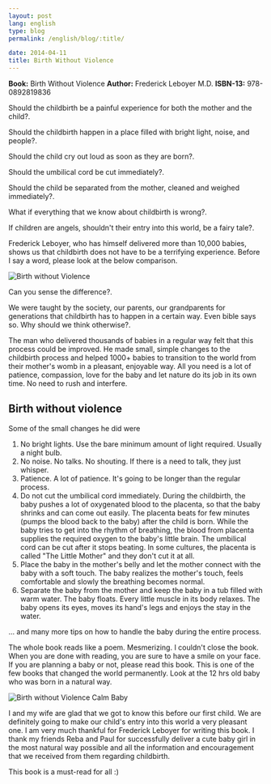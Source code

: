 ```yaml
---
layout: post
lang: english
type: blog
permalink: /english/blog/:title/

date: 2014-04-11
title: Birth Without Violence
---
```


**Book:** Birth Without Violence
**Author:** Frederick Leboyer M.D.
**ISBN-13:** 978-0892819836

Should the childbirth be a painful experience for both the mother and the child?.

Should the childbirth happen in a place filled with bright light, noise, and people?.

Should the child cry out loud as soon as they are born?.

Should the umbilical cord be cut immediately?.

Should the child be separated from the mother, cleaned and weighed immediately?.

What if everything that we know about childbirth is wrong?.

If children are angels, shouldn't their entry into this world, be a fairy tale?.

Frederick Leboyer, who has himself delivered more than 10,000 babies, shows us that childbirth does not have to be a terrifying experience. Before I say a word, please look at the below comparison.

![Birth without Violence]({{site[page.lang][page.type].downloads}}/birth-without-violence-comparison.jpg)

Can you sense the difference?.

We were taught by the society, our parents, our grandparents for generations that childbirth has to happen in a certain way. Even bible says so. Why should we think otherwise?.

The man who delivered thousands of babies in a regular way felt that this process could be improved. He made small, simple changes to the childbirth process and helped 1000+ babies to transition to the world from their mother's womb in a pleasant, enjoyable way. All you need is a lot of patience, compassion, love for the baby and let nature do its job in its own time. No need to rush and interfere.

## Birth without violence

Some of the small changes he did were

1. No bright lights. Use the bare minimum amount of light required. Usually a night bulb.
2. No noise. No talks. No shouting. If there is a need to talk, they just whisper.
3. Patience. A lot of patience. It's going to be longer than the regular process.
4. Do not cut the umbilical cord immediately. During the childbirth, the baby pushes a lot of oxygenated blood to the placenta, so that the baby shrinks and can come out easily. The placenta beats for few minutes (pumps the blood back to the baby) after the child is born. While the baby tries to get into the rhythm of breathing, the blood from placenta supplies the required oxygen to the baby's little brain. The umbilical cord can be cut after it stops beating. In some cultures, the placenta is called "The Little Mother" and they don't cut it at all.
5. Place the baby in the mother's belly and let the mother connect with the baby with a soft touch. The baby realizes the mother's touch, feels comfortable and slowly the breathing becomes normal.
6. Separate the baby from the mother and keep the baby in a tub filled with warm water. The baby floats. Every little muscle in its body relaxes. The baby opens its eyes, moves its hand's legs and enjoys the stay in the water.

... and many more tips on how to handle the baby during the entire process.

The whole book reads like a poem. Mesmerizing. I couldn't close the book. When you are done with reading, you are sure to have a smile on your face. If you are planning a baby or not, please read this book. This is one of the few books that changed the world permanently. Look at the 12 hrs old baby who was born in a natural way.

![Birth without Violence Calm Baby]({{site[page.lang][page.type].downloads}}/birth-without-violence-calm-baby.jpg)

I and my wife are glad that we got to know this before our first child. We are definitely going to make our child's entry into this world a very pleasant one. I am very much thankful for Frederick Leboyer for writing this book. I thank my friends Reba and Paul for successfully deliver a cute baby girl in the most natural way possible and all the information and encouragement that we received from them regarding childbirth.

This book is a must-read for all :)

